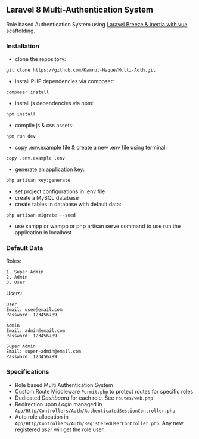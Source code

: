 ## Laravel 8 Multi-Authentication System
Role based Authentication System using [Laravel Breeze & Inertia with vue scaffolding](https://laravel.com/docs/8.x/starter-kits#breeze-and-inertia).
### Installation
- clone the repository:
```
git clone https://github.com/Kamrul-Haque/Multi-Auth.git
```
- install PHP dependencies via composer:
```
composer install
```
- install js dependencies via npm:
```
npm install
```
- compile js & css assets:
```
npm run dev
```
- copy .env.example file & create a new .env file using terminal:
```
copy .env.example .env
```
- generate an application key:
```
php artisan key:generate
```
- set project configurations in .env file
- create a MySQL database
- create tables in database with default data:
```
php artisan migrate --seed
```
- use xampp or wampp or php artisan serve command to use run the application in localhost

### Default Data
Roles:
```
1. Super Admin
2. Admin
3. User
```

Users:
```
User
Email: user@email.com
Password: 123456789

Admin
Email: admin@email.com
Password: 123456789

Super Admin
Email: super-admin@email.com
Password: 123456789
```

### Specifications
- Role based Multi Authentication System
- Custom Route Middleware ``Permit.php`` to protect routes for specific roles
- Dedicated *Dashboard* for each role. See ``routes/web.php``
- Redirection upon *Login* managed in ``App/Http/Controllers/Auth/AuthenticatedSessionController.php``
- Auto role allocation in ``App/Http/Controllers/Auth/RegisteredUserController.php``. Any new registered *user* will get the role user.
